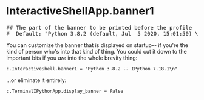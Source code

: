 # InteractiveShellApp.banner1

<pre class="output">
## The part of the banner to be printed before the profile
#  Default: "Python 3.8.2 (default, Jul  5 2020, 15:01:50) \nType 'copyright', 'credits' or 'license' for more information\nIPython 7.18.1 -- An enhanced Interactive Python. Type '?' for help.\n"
</pre>

You can customize the banner that is displayed on startup-- if you're the kind of person who's into that kind of thing. You could cut it down to the important bits if you *are* into the whole brevity thing:
```
c.InteractiveShell.banner1 = "Python 3.8.2 -- IPython 7.18.1\n"
```
…or eliminate it entirely:
```
c.TerminalIPythonApp.display_banner = False
```

